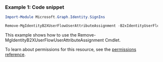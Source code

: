 ### Example 1: Code snippet

```powershell
Import-Module Microsoft.Graph.Identity.SignIns

Remove-MgIdentityB2XUserFlowUserAttributeAssignment -B2xIdentityUserFlowId $b2xIdentityUserFlowId -IdentityUserFlowAttributeAssignmentId $identityUserFlowAttributeAssignmentId
```
This example shows how to use the Remove-MgIdentityB2XUserFlowUserAttributeAssignment Cmdlet.
To learn about permissions for this resource, see the [permissions reference](/graph/permissions-reference).

